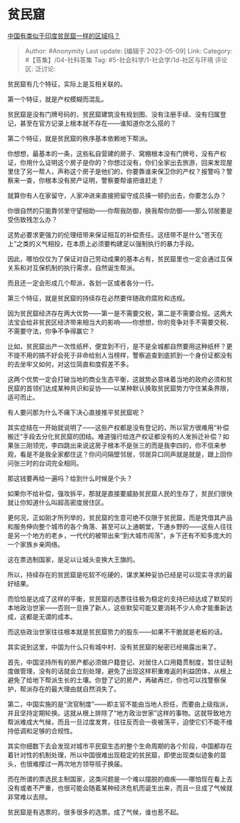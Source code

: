 # 贫民窟
[中国有类似于印度贫民窟一样的区域吗？](https://www.zhihu.com/question/41322877/answer/3012726428)

> Author: #Anonymity
> Last update: [编辑于 2023-05-09]
> Link:
> Category: #【答集】/04-社科答集
> Tag: #5-社会科学/1-社会学/1d-社区与环境
> 评论区:
> 泛讨论:

贫民窟有几个特征，实际上是互相关联的。

第一个特征，就是产权模糊而混乱。

贫民窟是没有门牌号码的，贫民窟建筑没有规划图、没有注册手续、没有归属登记，甚至在官方记录上根本就不存在——谁知道你怎么搭的？

第二个特征，就是贫民窟的秩序基本依赖地下帮派。

你想想，最基本的一条，这些私自营建的房子、窝棚根本没有门牌号，没有产权证，你用什么证明这个房子是你的？你想过没有，你们全家出去旅游，回来发现屋里住了另一帮人，声称这个房子是他们的，你要靠谁来保卫你的产权？报警吗？警察来一查，你根本没有房产证明，警察要帮谁把谁赶走？

就算你有人在家留守，人家冲进来直接把留守成员揍一顿扔出去，你要怎么办？

你很自然的只能靠邻里守望相助——你帮我防御，换我帮你防御——那么邻居要是受伤致残怎么办？

这势必要求更强力的伦理纽带来保证相互的补偿责任。这纽带不是什么“苍天在上”之类的义气相投，在本质上必须要构建足以强制执行的暴力手段。

因此，哪怕仅仅为了保证对自己劳动成果的基本占有，贫民窟里也一定会通过互保关系和对互保机制的执行需求，自然诞生帮派。

而且还一定会形成几个帮派，各划一区或者各分一行。

第三个特征，就是贫民窟的持续存在必然要伴随政府腐败和违规。

因为贫民窟经济存在两大优势——第一是不需要交税，第二是不需要合规。这两大法宝会给非贫民区经济带来相当大的影响——你想想，你的竞争对手不需要交税、不需要守法，你争不争得赢它？

比如，贫民窟出产一次性纸杯，便宜到不行，是不是全城都自然要用这种纸杯？更不提不用的搞不好会死于非命给别人当榜样，警察追查到底抓到一个身份证都没有的去坐牢又如何，对这位简直和度假差不多。

这两个优势一定会打破当地的商业生态平衡，这就势必意味着当地的政府必须和贫民窟的首领们达成某种共识和妥协——以某种默认换取贫民窟势力守住某条界限，适可而止。

有人要问那为什么不痛下决心直接推平贫民窟呢？

其实症结在一开始就说明了——这些产权都是没有登记的，所以官方很难用“补偿搬迁”手段去分化贫民窟的团结。难道强行给连产权证都没有的人发拆迁补偿？如果张三刚领完，李四跳出来说这房子根本不是张三的而是我李四的，你不信来参观，看是不是我全家都住这？你问问隔壁邻居，邻居异口同声就是就是，跟上回你问张三时的台词完全相同。

那这钱要再给一遍吗？给到什么时候是个头？

如果你不给补偿，强攻拆平，那就是直接要威胁贫民窟人民的生存了，贫民们很快就让你知道什么叫超高密度居住区。

更何况，正如刚才所列举的，贫民窟的生意可绝不仅限于贫民窟，而是凭借其产品和服务伸向整个城市的各个角落、甚至可以上通朝堂，下通乡野的——这些人往往是另一个地方的老乡，一代代的被带出来“到大城市闯荡”，乡下还有不知多庞大的一个家族乡亲网络。

这在票选制国家，是足以让城头变换大王旗的。

所以，持续存在的贫民窟是吃软不吃硬的，谋求某种妥协已经是可以现实寻求的最好结果。

而恰恰是达成了这样的平衡，贫民窟的选票往往极为稳定的支持已经达成了默契的本地政治世家——否则一旦换了新人，这些默契可能又要消耗不少人命才能重新达成，这都是无谓的成本。

而这些政治世家往往根本就是贫民窟势力的股东——如果不干脆就是老板的话。

其实说到这里，中国为什么只有城中村、没有贫民窟的秘密已经揭露出来了。

首先，中国坚持所有的房产都必须做户籍登记、对居住人口用籍贯制度，暂住证制度做管理，没有的话就会立刻处理，避免了出现这样积重难返的利益团体，从根上避免了给地下帮派生长的土壤。你登了记的房产，再破再烂，你也可以找警察保护，帮派存在的最大理由就自然消失了。

第二，中国实施的是“流官制度”——即主官不能由当地人担任，而要由上级指派，并且坚持定期轮换。这就从根上排除了“地方政治世家”这样的事物。这就导致地方帮派难成大气候，而且一旦过度发育，往往反而会一夜被荡平，迫使它们不能不维持低调和足够的合规性。

其实你细数下去会发现对城市平民窟生态的整个生命周期的各个阶段，中国都存在着针对性的机制处理，所以中国很难出现稳定的贫民窟，即使出现类似迹象的苗头，也很难撑过一两次地方领导班子换届。

而在所谓的票选民主制国家，这类问题是一个难以摆脱的痼疾——哪怕现在看上去没有或者不严重，也很可能会随着某种经济危机而诞生出来，而且一旦成了气候就非常难以去除。

贫民窟是有选票的，很多很多的选票。成了气候，谁也惹不起。
